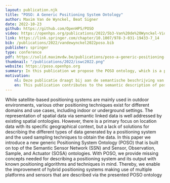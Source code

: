 ```yaml
---
layout: publication.njk
title: "POSO: A Generic Positioning System Ontology"
author: Maxim Van de Wynckel, Beat Signer
date: 2022-10-23
github: https://github.com/OpenHPS/POSO
video: https://openhps.org/publications/2022/5b3-Van%20de%20Wynckel-Video-MQ.mp4
link: https://link.springer.com/chapter/10.1007/978-3-031-19433-7_14
bib: /publications/2022/vandewynckel2022poso.bib
publisher: springer
type: conference
pdf: https://solid.maximvdw.be/publications/poso-a-generic-positioning-system-ontology.pdf
thumbnail: "/publications/2022/iswc2022.png"
website: https://poso.openhps.org
summary: In this publication we propose the POSO ontology, which is a positioning system ontology to semantically describe positioning systems, the data they produce and the environments in which these systems are deployed.
motivation:
    nl: Deze publicatie draagt bij aan de semantische beschrijving van positioneringssystemen, de data die ze produceren en de omgevingen waarin deze systemen worden ingezet.
    en: This publication contributes to the semantic description of positioning systems, the data they produce and the environments in which these systems are deployed.
---
```

While satellite-based positioning systems are mainly used in
outdoor environments, various other positioning techniques exist for different domains and use cases, including indoor or underground settings.
The representation of spatial data via semantic linked data is well addressed by existing spatial ontologies. However, there is a primary focus
on location data with its specific geographical context, but a lack of solutions for describing the different types of data generated by a positioning
system and the used sampling techniques to obtain the data. In this paper we introduce a new generic Positioning System Ontology (POSO)
that is built on top of the Semantic Sensor Network (SSN) and Sensor,
Observation, Sample, and Actuator (SOSA) ontologies. With POSO, we
provide missing concepts needed for describing a positioning system and
its output with known positioning algorithms and techniques in mind.
Thereby, we enable the improvement of hybrid positioning systems making use of multiple platforms and sensors that are described via the
presented POSO ontology